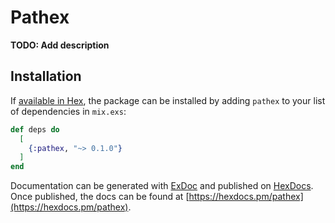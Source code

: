 # Pathex

**TODO: Add description**

## Installation

If [available in Hex](https://hex.pm/docs/publish), the package can be installed
by adding `pathex` to your list of dependencies in `mix.exs`:

```elixir
def deps do
  [
    {:pathex, "~> 0.1.0"}
  ]
end
```

Documentation can be generated with [ExDoc](https://github.com/elixir-lang/ex_doc)
and published on [HexDocs](https://hexdocs.pm). Once published, the docs can
be found at [https://hexdocs.pm/pathex](https://hexdocs.pm/pathex).


